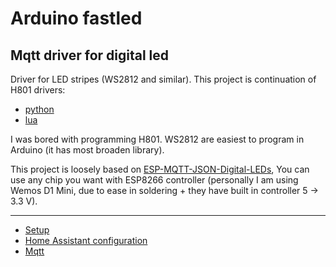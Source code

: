 # Arduino fastled
## Mqtt driver for digital led

Driver for LED stripes (WS2812 and similar). This project is continuation of H801 drivers:
* [python](https://github.com/ter-haar/h801_mqtt_light)
* [lua](https://github.com/ter-haar/lua_mqtt_light)

I was bored with programming H801. WS2812 are easiest to program in Arduino (it has most broaden library).

This project is loosely based on [ESP-MQTT-JSON-Digital-LEDs](https://github.com/bruhautomation/ESP-MQTT-JSON-Digital-LEDs), You can use any chip you want with ESP8266 controller (personally I am using Wemos D1 Mini, due to ease in soldering + they have built in controller 5 -> 3.3 V).

-------------------
* [Setup](docs/install_en.md)
* [Home Assistant configuration](docs/hass_en.md)
* [Mqtt](docs/mqtt_en.md)
